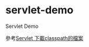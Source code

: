 # servlet-demo
Servlet Demo

參考[Servlet 下載classpath的檔案](https://matthung0807.blogspot.com/2020/09/servlet-download-file-in-classpath.html)

